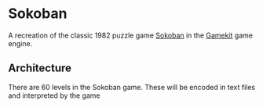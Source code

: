 # Sokoban

A recreation of the classic 1982 puzzle game [Sokoban](https://en.wikipedia.org/wiki/Sokoban) in
the [Gamekit](https://github.com/kwameopareasiedu/gamekit) game engine.

## Architecture

There are 60 levels in the Sokoban game. These will be encoded in text files and interpreted by the game 

